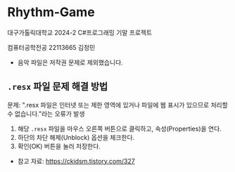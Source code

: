 # Rhythm-Game
대구가톨릭대학교 2024-2 C#프로그래밍 기말 프로젝트

컴퓨터공학전공 22113665 김정민

- 음악 파일은 저작권 문제로 제외했습니다.

## `.resx` 파일 문제 해결 방법
문제: ".resx 파일은 인터넷 또는 제한 영역에 있거나 파일에 웹 표시가 있으므로 처리할 수 없습니다."라는 오류가 발생

1. 해당 `.resx` 파일을 마우스 오른쪽 버튼으로 클릭하고, 속성(Properties)을 연다.
2. 하단의 차단 해제(Unblock) 옵션을 체크한다.
3. 확인(OK) 버튼을 눌러 저장한다.

- 참고 자료: https://ckidsm.tistory.com/327
